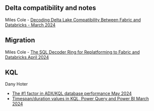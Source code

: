 ## Delta compatibility and notes

Miles Cole - [Decoding Delta Lake Compatibility Between Fabric and Databricks - March 2024](https://milescole.dev/integration/2024/03/22/Decoding-Delta-Lake-Compatibility-Between-Fabric-and-Databricks.html)


## Migration

Miles Cole - [The SQL Decoder Ring for Replatforming to Fabric and Databricks April 2024](https://milescole.dev/data-engineering/2024/04/17/The-SQL-Decoder-Ring-for-Replatforming-to-Fabric-And-Databricks.html)

## KQL 

Dany Hoter 
- [The #1 factor in ADX/KQL database performance May 2024](https://techcommunity.microsoft.com/t5/azure-data-explorer-blog/the-1-factor-in-adx-kql-database-performance/ba-p/4147969)
- [Timespan/duration values in KQL, Power Query and Power BI March 2024](https://techcommunity.microsoft.com/t5/azure-data-explorer-blog/timespan-duration-values-in-kql-power-query-and-power-bi/ba-p/4086091)



